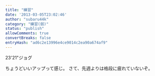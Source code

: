 ```yaml
---
title: "練習"
date: '2013-03-05T23:02:46'
author: "subaru44k"
category: "練習(弱)"
status: "publish"
allowComments: true
convertBreaks: false
entryHash: "ad6c2e13996e4ce9014c2ea90a674af9"
---
```

23'21"ジョグ

ちょうどいいアップって感じ。
さて、先週よりは格段に疲れていないぞ。
